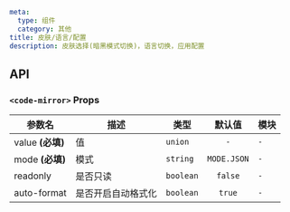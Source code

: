 ```yaml
meta:
  type: 组件
  category: 其他
title: 皮肤/语言/配置
description: 皮肤选择(暗黑模式切换)，语言切换，应用配置
```


## API


### `<code-mirror>` Props

|参数名|描述|类型|默认值|模块|
|---|---|---|:---:|---|
|value **(必填)**|值|`union`|`-`|`-`|
|mode **(必填)**|模式|`string`|`MODE.JSON`|`-`|
|readonly|是否只读|`boolean`|`false`|`-`|
|auto-format|是否开启自动格式化|`boolean`|`true`|`-`|


